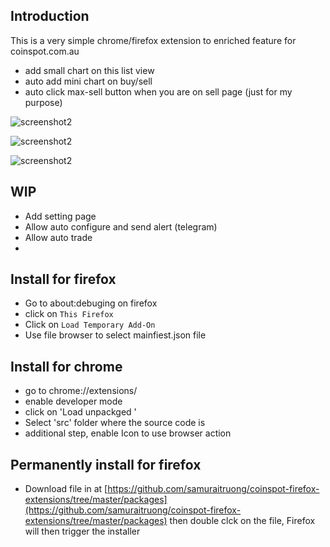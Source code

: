 ## Introduction

This is a very simple chrome/firefox extension to enriched feature for coinspot.com.au
- add small chart on this list view
- auto add mini chart on buy/sell
- auto click max-sell button when you are on sell page (just for my purpose)

![screenshot2](https://github.com/samuraitruong/coinspot-firefox-extensions/blob/master/screenshots/screenshot1.png?raw=true)


![screenshot2](https://github.com/samuraitruong/coinspot-firefox-extensions/blob/master/screenshots/screenshot2.png?raw=true)


![screenshot2](https://github.com/samuraitruong/coinspot-firefox-extensions/blob/master/screenshots/screenshot3.png?raw=true)


## WIP
- Add setting page
- Allow auto configure and send alert (telegram)
- Allow auto trade
- 
## Install for firefox
- Go to about:debuging on firefox
- click on `This Firefox`
- Click on `Load Temporary Add-On`
- Use file browser to select mainfiest.json file


## Install for chrome
- go to chrome://extensions/
- enable developer mode 
- click on 'Load unpackged '
- Select 'src' folder where the source code is
- additional step, enable Icon to use browser action
  

## Permanently install for firefox
- Download file in at [https://github.com/samuraitruong/coinspot-firefox-extensions/tree/master/packages](https://github.com/samuraitruong/coinspot-firefox-extensions/tree/master/packages) then double clck on the file, Firefox will then trigger the installer 
